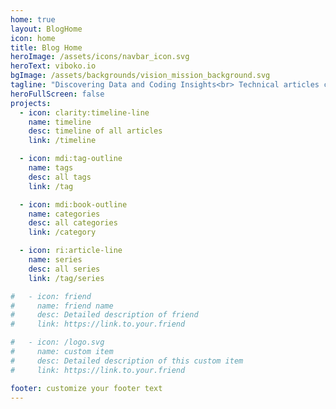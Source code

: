 ```yaml
---
home: true
layout: BlogHome
icon: home
title: Blog Home
heroImage: /assets/icons/navbar_icon.svg
heroText: viboko.io
bgImage: /assets/backgrounds/vision_mission_background.svg
tagline: "Discovering Data and Coding Insights<br> Technical articles covering diverse subjects like Python coding and data engineering, among other topics."
heroFullScreen: false
projects:
  - icon: clarity:timeline-line
    name: timeline
    desc: timeline of all articles
    link: /timeline

  - icon: mdi:tag-outline
    name: tags
    desc: all tags
    link: /tag

  - icon: mdi:book-outline
    name: categories
    desc: all categories
    link: /category

  - icon: ri:article-line
    name: series
    desc: all series
    link: /tag/series

#   - icon: friend
#     name: friend name
#     desc: Detailed description of friend
#     link: https://link.to.your.friend

#   - icon: /logo.svg
#     name: custom item
#     desc: Detailed description of this custom item
#     link: https://link.to.your.friend

footer: customize your footer text
---
```

